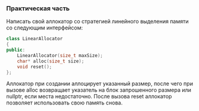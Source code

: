 ### Практическая часть

Написать свой аллокатор со стратегией линейного выделения памяти со следующим интерфейсом:

```c++
class LinearAllocator
{
public:
    LinearAllocator(size_t maxSize);
    char* alloc(size_t size);
    void reset();
};
```

Аллокатор при создании аллоцирует указанный размер, после чего при вызове alloc возвращает указатель на блок запрошенного размера или nullptr, если места недостаточно. После вызова reset аллокатор позволяет использовать свою память снова.
